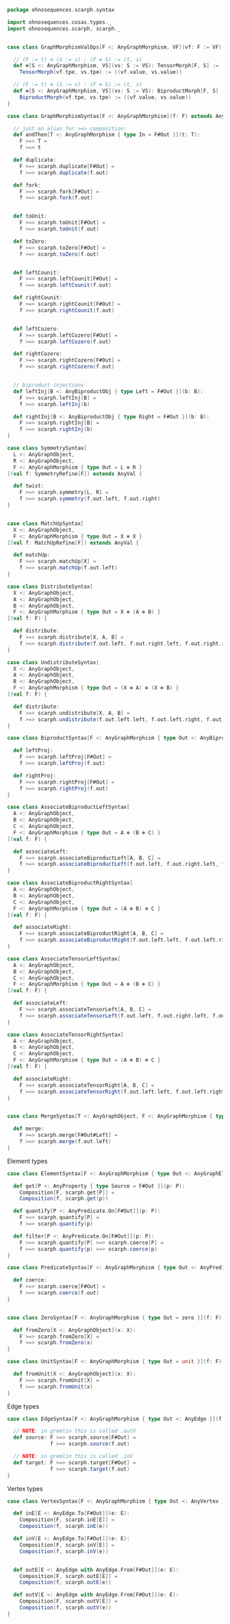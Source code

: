
```scala
package ohnosequences.scarph.syntax

import ohnosequences.cosas.types._
import ohnosequences.scarph, scarph._


case class GraphMorphismValOps[F <: AnyGraphMorphism, VF](vf: F := VF) extends AnyVal {

  // (F := t) ⊗ (S := s) : (F ⊗ S) := (t, s)
  def ⊗[S <: AnyGraphMorphism, VS](vs: S := VS): TensorMorph[F, S] := (VF, VS) =
    TensorMorph(vf.tpe, vs.tpe) := ((vf.value, vs.value))

  // (F := t) ⊕ (S := s) : (F ⊕ S) := (t, s)
  def ⊕[S <: AnyGraphMorphism, VS](vs: S := VS): BiproductMorph[F, S] := (VF, VS) =
    BiproductMorph(vf.tpe, vs.tpe) := ((vf.value, vs.value))
}

case class GraphMorphismSyntax[F <: AnyGraphMorphism](f: F) extends AnyVal {

  // just an alias for >=> composition:
  def andThen[T <: AnyGraphMorphism { type In = F#Out }](t: T):
    F >=> T =
    f >=> t

  def duplicate:
    F >=> scarph.duplicate[F#Out] =
    f >=> scarph.duplicate(f.out)

  def fork:
    F >=> scarph.fork[F#Out] =
    f >=> scarph.fork(f.out)


  def toUnit:
    F >=> scarph.toUnit[F#Out] =
    f >=> scarph.toUnit(f.out)

  def toZero:
    F >=> scarph.toZero[F#Out] =
    f >=> scarph.toZero(f.out)


  def leftCounit:
    F >=> scarph.leftCounit[F#Out] =
    f >=> scarph.leftCounit(f.out)

  def rightCounit:
    F >=> scarph.rightCounit[F#Out] =
    f >=> scarph.rightCounit(f.out)


  def leftCozero:
    F >=> scarph.leftCozero[F#Out] =
    f >=> scarph.leftCozero(f.out)

  def rightCozero:
    F >=> scarph.rightCozero[F#Out] =
    f >=> scarph.rightCozero(f.out)


  // biproduct injections
  def leftInj[B <: AnyBiproductObj { type Left = F#Out }](b: B):
    F >=> scarph.leftInj[B] =
    f >=> scarph.leftInj(b)

  def rightInj[B <: AnyBiproductObj { type Right = F#Out }](b: B):
    F >=> scarph.rightInj[B] =
    f >=> scarph.rightInj(b)
}

case class SymmetrySyntax[
  L <: AnyGraphObject,
  R <: AnyGraphObject,
  F <: AnyGraphMorphism { type Out = L ⊗ R }
](val f: SymmetryRefine[F]) extends AnyVal {

  def twist:
    F >=> scarph.symmetry[L, R] =
    f >=> scarph.symmetry(f.out.left, f.out.right)
}


case class MatchUpSyntax[
  X <: AnyGraphObject,
  F <: AnyGraphMorphism { type Out = X ⊗ X }
](val f: MatchUpRefine[F]) extends AnyVal {

  def matchUp:
    F >=> scarph.matchUp[X] =
    f >=> scarph.matchUp(f.out.left)
}

case class DistributeSyntax[
  X <: AnyGraphObject,
  A <: AnyGraphObject,
  B <: AnyGraphObject,
  F <: AnyGraphMorphism { type Out = X ⊗ (A ⊕ B) }
](val f: F) {

  def distribute:
    F >=> scarph.distribute[X, A, B] =
    f >=> scarph.distribute(f.out.left, f.out.right.left, f.out.right.right)
}

case class UndistributeSyntax[
  X <: AnyGraphObject,
  A <: AnyGraphObject,
  B <: AnyGraphObject,
  F <: AnyGraphMorphism { type Out = (X ⊗ A) ⊕ (X ⊗ B) }
](val f: F) {

  def distribute:
    F >=> scarph.undistribute[X, A, B] =
    f >=> scarph.undistribute(f.out.left.left, f.out.left.right, f.out.right.right)
}

case class BiproductSyntax[F <: AnyGraphMorphism { type Out <: AnyBiproductObj }](f: F) extends AnyVal {

  def leftProj:
    F >=> scarph.leftProj[F#Out] =
    f >=> scarph.leftProj(f.out)

  def rightProj:
    F >=> scarph.rightProj[F#Out] =
    f >=> scarph.rightProj(f.out)
}

case class AssociateBiproductLeftSyntax[
  A <: AnyGraphObject,
  B <: AnyGraphObject,
  C <: AnyGraphObject,
  F <: AnyGraphMorphism { type Out = A ⊕ (B ⊕ C) }
](val f: F) {

  def associateLeft:
    F >=> scarph.associateBiproductLeft[A, B, C] =
    f >=> scarph.associateBiproductLeft(f.out.left, f.out.right.left, f.out.right.right)
}

case class AssociateBiproductRightSyntax[
  A <: AnyGraphObject,
  B <: AnyGraphObject,
  C <: AnyGraphObject,
  F <: AnyGraphMorphism { type Out = (A ⊕ B) ⊕ C }
](val f: F) {

  def associateRight:
    F >=> scarph.associateBiproductRight[A, B, C] =
    f >=> scarph.associateBiproductRight(f.out.left.left, f.out.left.right, f.out.right)
}

case class AssociateTensorLeftSyntax[
  A <: AnyGraphObject,
  B <: AnyGraphObject,
  C <: AnyGraphObject,
  F <: AnyGraphMorphism { type Out = A ⊗ (B ⊗ C) }
](val f: F) {

  def associateLeft:
    F >=> scarph.associateTensorLeft[A, B, C] =
    f >=> scarph.associateTensorLeft(f.out.left, f.out.right.left, f.out.right.right)
}

case class AssociateTensorRightSyntax[
  A <: AnyGraphObject,
  B <: AnyGraphObject,
  C <: AnyGraphObject,
  F <: AnyGraphMorphism { type Out = (A ⊗ B) ⊗ C }
](val f: F) {

  def associateRight:
    F >=> scarph.associateTensorRight[A, B, C] =
    f >=> scarph.associateTensorRight(f.out.left.left, f.out.left.right, f.out.right)
}


case class MergeSyntax[T <: AnyGraphObject, F <: AnyGraphMorphism { type Out = T ⊕ T }](f: SameBiproductOut[F]) extends AnyVal {

  def merge:
    F >=> scarph.merge[F#Out#Left] =
    f >=> scarph.merge(f.out.left)
}
```

Element types

```scala
case class ElementSyntax[F <: AnyGraphMorphism { type Out <: AnyGraphElement }](f: F) extends AnyVal {

  def get[P <: AnyProperty { type Source = F#Out }](p: P):
    Composition[F, scarph.get[P]] =
    Composition(f, scarph.get(p))

  def quantify[P <: AnyPredicate.On[F#Out]](p: P):
    F >=> scarph.quantify[P] =
    f >=> scarph.quantify(p)

  def filter[P <: AnyPredicate.On[F#Out]](p: P):
    F >=> scarph.quantify[P] >=> scarph.coerce[P] =
    f >=> scarph.quantify(p) >=> scarph.coerce(p)
}

case class PredicateSyntax[F <: AnyGraphMorphism { type Out <: AnyPredicate }](f: F) extends AnyVal {

  def coerce:
    F >=> scarph.coerce[F#Out] =
    f >=> scarph.coerce(f.out)
}


case class ZeroSyntax[F <: AnyGraphMorphism { type Out = zero }](f: F) extends AnyVal {

  def fromZero[X <: AnyGraphObject](x: X):
    F >=> scarph.fromZero[X] =
    f >=> scarph.fromZero(x)
}

case class UnitSyntax[F <: AnyGraphMorphism { type Out = unit }](f: F) extends AnyVal {

  def fromUnit[X <: AnyGraphObject](x: X):
    F >=> scarph.fromUnit[X] =
    f >=> scarph.fromUnit(x)
}
```

Edge types

```scala
case class EdgeSyntax[F <: AnyGraphMorphism { type Out <: AnyEdge }](f: F) extends AnyVal {

  // NOTE: in gremlin this is called .outV
  def source: F >=> scarph.source[F#Out] =
              f >=> scarph.source(f.out)

  // NOTE: in gremlin this is called .inV
  def target: F >=> scarph.target[F#Out] =
              f >=> scarph.target(f.out)
}
```

Vertex types

```scala
case class VertexSyntax[F <: AnyGraphMorphism { type Out <: AnyVertex }](f: F) extends AnyVal {

  def inE[E <: AnyEdge.To[F#Out]](e: E):
    Composition[F, scarph.inE[E]] =
    Composition(f, scarph.inE(e))

  def inV[E <: AnyEdge.To[F#Out]](e: E):
    Composition[F, scarph.inV[E]] =
    Composition(f, scarph.inV(e))


  def outE[E <: AnyEdge with AnyEdge.From[F#Out]](e: E):
    Composition[F, scarph.outE[E]] =
    Composition(f, scarph.outE(e))

  def outV[E <: AnyEdge with AnyEdge.From[F#Out]](e: E):
    Composition[F, scarph.outV[E]] =
    Composition(f, scarph.outV(e))
}

```




[main/scala/ohnosequences/scarph/axioms.scala]: ../axioms.scala.md
[main/scala/ohnosequences/scarph/tensor.scala]: ../tensor.scala.md
[main/scala/ohnosequences/scarph/predicates.scala]: ../predicates.scala.md
[main/scala/ohnosequences/scarph/impl/biproducts.scala]: ../impl/biproducts.scala.md
[main/scala/ohnosequences/scarph/impl/tensors.scala]: ../impl/tensors.scala.md
[main/scala/ohnosequences/scarph/impl/evals.scala]: ../impl/evals.scala.md
[main/scala/ohnosequences/scarph/impl/distributivity.scala]: ../impl/distributivity.scala.md
[main/scala/ohnosequences/scarph/impl/relations.scala]: ../impl/relations.scala.md
[main/scala/ohnosequences/scarph/impl/category.scala]: ../impl/category.scala.md
[main/scala/ohnosequences/scarph/rewrites.scala]: ../rewrites.scala.md
[main/scala/ohnosequences/scarph/package.scala]: ../package.scala.md
[main/scala/ohnosequences/scarph/arities.scala]: ../arities.scala.md
[main/scala/ohnosequences/scarph/objects.scala]: ../objects.scala.md
[main/scala/ohnosequences/scarph/writes.scala]: ../writes.scala.md
[main/scala/ohnosequences/scarph/biproduct.scala]: ../biproduct.scala.md
[main/scala/ohnosequences/scarph/schemas.scala]: ../schemas.scala.md
[main/scala/ohnosequences/scarph/morphisms.scala]: ../morphisms.scala.md
[main/scala/ohnosequences/scarph/syntax/package.scala]: package.scala.md
[main/scala/ohnosequences/scarph/syntax/objects.scala]: objects.scala.md
[main/scala/ohnosequences/scarph/syntax/writes.scala]: writes.scala.md
[main/scala/ohnosequences/scarph/syntax/morphisms.scala]: morphisms.scala.md
[main/scala/ohnosequences/scarph/isomorphisms.scala]: ../isomorphisms.scala.md
[test/scala/ohnosequences/scarph/TwitterQueries.scala]: ../../../../../test/scala/ohnosequences/scarph/TwitterQueries.scala.md
[test/scala/ohnosequences/scarph/impl/dummy.scala]: ../../../../../test/scala/ohnosequences/scarph/impl/dummy.scala.md
[test/scala/ohnosequences/scarph/impl/writes.scala]: ../../../../../test/scala/ohnosequences/scarph/impl/writes.scala.md
[test/scala/ohnosequences/scarph/impl/dummyTest.scala]: ../../../../../test/scala/ohnosequences/scarph/impl/dummyTest.scala.md
[test/scala/ohnosequences/scarph/TwitterSchema.scala]: ../../../../../test/scala/ohnosequences/scarph/TwitterSchema.scala.md
[test/scala/ohnosequences/scarph/asserts.scala]: ../../../../../test/scala/ohnosequences/scarph/asserts.scala.md
[test/scala/ohnosequences/scarph/SchemaCreation.scala]: ../../../../../test/scala/ohnosequences/scarph/SchemaCreation.scala.md
[test/scala/ohnosequences/scarph/implicitSearch.scala]: ../../../../../test/scala/ohnosequences/scarph/implicitSearch.scala.md